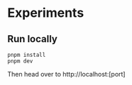 # Experiments

## Run locally

```
pnpm install
pnpm dev
```

Then head over to http://localhost:[port]
